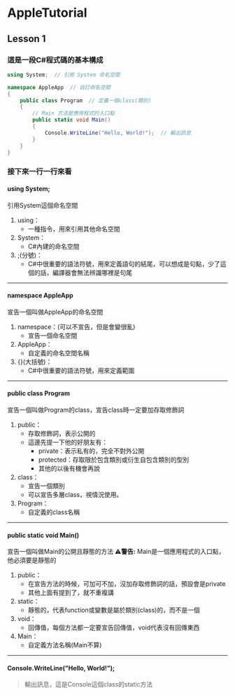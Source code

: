 # AppleTutorial

## Lesson 1

### 這是一段C#程式碼的基本構成

```csharp
using System;  // 引用 System 命名空間

namespace AppleApp  // 自訂命名空間
{
    public class Program  // 定義一個class(類別)
    {
        // Main 方法是應用程式的入口點
        public static void Main()
        {
            Console.WriteLine("Hello, World!");  // 輸出訊息
        }
    }
}
```

### 接下來一行一行來看

#### using System;
引用System這個命名空間
1. using：
   - 一種指令，用來引用其他命名空間
1. System：
   - C#內建的命名空間
1. ;(分號)：
   - C#中很重要的語法符號，用來定義語句的結尾，可以想成是句點，少了這個的話，編譯器會無法辨識哪裡是句尾

---

#### namespace AppleApp
宣告一個叫做AppleApp的命名空間
1. namespace：(可以不宣告，但是會變很亂)
   - 宣告一個命名空間
2. AppleApp：
   - 自定義的命名空間名稱
3. {}(大括號)：
   - C#中很重要的語法符號，用來定義範圍

---

#### public class Program
宣告一個叫做Program的class，宣告class時一定要加存取修飾詞
1. public：
   - 存取修飾詞，表示公開的
   - 這邊先提一下他的好朋友有：
      - private：表示私有的，完全不對外公開
      - protected：存取限於包含類別或衍生自包含類別的型別
      - 其他的以後有機會再說
2. class：
   - 宣告一個類別
   - 可以宣告多層class，視情況使用。
3. Program：
   - 自定義的class名稱

---

#### public static void Main()
宣告一個叫做Main的公開且靜態的方法
⚠️**警告:** Main是一個應用程式的入口點，他必須要是靜態的
1. public：
   - 在宣告方法的時候，可加可不加，沒加存取修飾詞的話，預設會是private
   - 其他上面有提到了，就不重複講
2. static：
   - 靜態的，代表function或變數是屬於類別(class)的，而不是一個
3. void：
   - 回傳值，每個方法都一定要宣告回傳值，void代表沒有回傳東西
4. Main：
   - 自定義方法名稱(Main不算)

---

#### Console.WriteLine("Hello, World!");
> 輸出訊息，這是Console這個class的static方法
